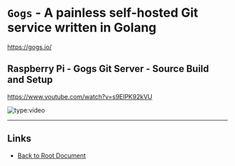# `Gogs` - A painless self-hosted Git service written in Golang

<https://gogs.io/>

## Raspberry Pi - Gogs Git Server - Source Build and Setup

<https://www.youtube.com/watch?v=s9ElPK92kVU>

![type:video](https://www.youtube.com/embed/s9ElPK92kVU)

----
<!-- Footer Begins Here -->
## Links

- [Back to Root Document](../README.md)

